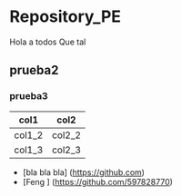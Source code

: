 # Repository_PE
Hola a todos
Que tal
## prueba2
### prueba3


|col1|col2|
|------|------|
|col1_2|col2_2|
|col1_3|col2_3|


* [bla bla bla] (https://github.com)
* [Feng ] (https://github.com/597828770)

